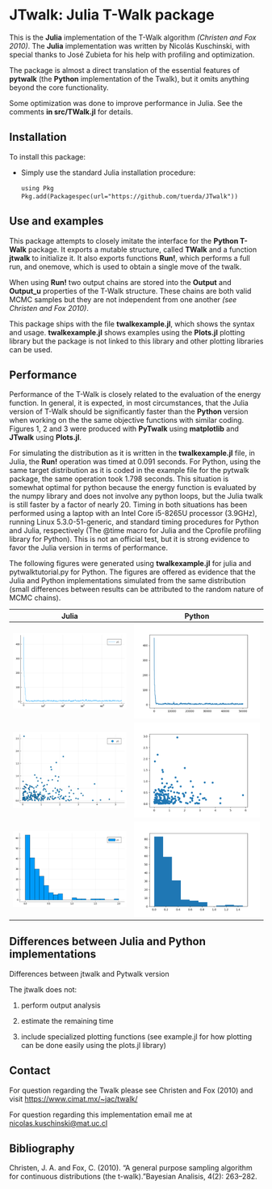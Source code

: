 # JTwalk: Julia T-Walk package

This is the **Julia** implementation of the T-Walk algorithm *(Christen and Fox 2010)*. The **Julia** implementation was written by Nicolás Kuschinski, with special thanks to José Zubieta for his help with profiling and optimization.

The package is almost a direct translation of the essential features of **pytwalk** (the **Python** implementation of the Twalk), but it omits anything beyond the core functionality.

Some optimization was done to improve performance in Julia. See the comments **in src/TWalk.jl** for details.

## Installation

To install this package:

- Simply use the standard Julia installation procedure:
    
    ```
    using Pkg
    Pkg.add(Packagespec(url="https://github.com/tuerda/JTwalk"))
    ```
    
## Use and examples

This package attempts to closely imitate the interface for the **Python T-Walk** package. It exports a mutable structure, called **TWalk** and a function **jtwalk** to initialize it. It also exports functions **Run!**, which performs a full run, and onemove, which is used to obtain a single move of the twalk. 

When using **Run!** two output chains are stored into the **Output** and **Output\_u** properties of the T-Walk structure. These chains are both valid MCMC samples but they are not independent from one another *(see Christen and Fox 2010)*.

This package ships with the file **twalkexample.jl**, which shows the syntax and usage. **twalkexample.jl** shows examples using the **Plots.jl** plotting library but the package is not linked to this library and other plotting libraries can be used.


## Performance

Performance of the T-Walk is closely related to the evaluation of the energy function. In general, it is expected, in most circumstances, that the Julia version of T-Walk should be significantly faster than the **Python** version when working on the the same objective functions with similar coding. Figures 1, 2 and 3 were produced with **PyTwalk** using **matplotlib** and **JTwalk** using **Plots.jl**.

For simulating the distribution as it is written in the **twalkexample.jl** file, in Julia, the **Run!** operation was timed at 0.091 seconds. For Python, using the same target distribution as it is coded in the example file for the pytwalk package, the same operation took 1.798 seconds. This situation is somewhat optimal for python because the energy function is evaluated by the numpy library and does not involve any python loops, but the Julia twalk is still faster by a factor of nearly 20. Timing in both situations has been performed using a laptop with an Intel Core i5-8265U processor (3.9GHz), running Linux 5.3.0-51-generic, and standard timing procedures for Python and Julia, respectively (The @time macro for Julia and the Cprofile profiling library for Python). This is not an official test, but it is strong evidence to favor the Julia version in terms of performance.

The following figures were generated using **twalkexample.jl** for julia and pytwalktutorial.py for Python. The figures are offered as evidence that the Julia and Python implementations simulated from the same distribution (small differences between results can be attributed to the random nature of MCMC chains).

|Julia                                                                    |Python                                                                     |
|--                                                                       |--                                                                         |
|![Julia energy history](./juliaenergy.png)                               |![Python energy history](./pythonenergy.png)                               |
|![Julia scatter plot of first and third dimensions](./juliascatter.png)  |![Python scatter plot of first and third dimensions](./pythonscatter.png)  |
|![Julia histogram of fourth dimension](./juliahist.png)                  |![Python histogram of fourth dimension](./pythonhist.png)                  |

## Differences between Julia and Python implementations

Differences between jtwalk and Pytwalk version

The jtwalk does not:

1. perform output analysis

2. estimate the remaining time

3. include specialized plotting functions (see example.jl for how plotting can be done easily using the plots.jl library)

## Contact

For question regarding the Twalk please see Christen and Fox (2010) and visit https://www.cimat.mx/~jac/twalk/

For question regarding this implementation email me at nicolas.kuschinski@mat.uc.cl

## Bibliography

Christen, J. A. and Fox, C. (2010). “A general purpose sampling algorithm for continuous distributions (the t-walk).”Bayesian Analisis, 4(2): 263–282.
